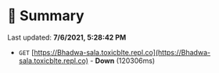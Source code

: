 # 📖 Summary
Last updated: **7/6/2021, 5:28:42 PM**

- `GET` [https://Bhadwa-sala.toxicblte.repl.co](https://Bhadwa-sala.toxicblte.repl.co) - **Down** (120306ms)
